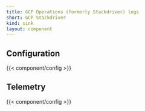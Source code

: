 ```yaml
---
title: GCP Operations (formerly Stackdriver) logs
short: GCP Stackdriver
kind: sink
layout: component
---
```


## Configuration

{{< component/config >}}

## Telemetry

{{< component/config >}}
